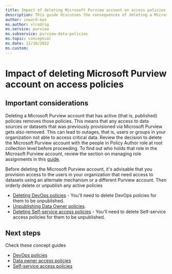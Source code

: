 ```yaml
---
title: Impact of deleting Microsoft Purview account on access policies
description: This guide discusses the consequences of deleting a Microsoft Purview account on published access policies
author: inward-eye
ms.author: vlrodrig
ms.service: purview
ms.subservice: purview-data-policies
ms.topic: conceptual
ms.date: 11/16/2022
ms.custom:
---
```

# Impact of deleting Microsoft Purview account on access policies

## Important considerations 
Deleting a Microsoft Purview account that has active (that is, published) policies removes those policies. This means that any access to data sources or datasets that was previously provisioned via Microsoft Purview gets also removed. This can lead to outages, that is, users or groups in your organization not able to access critical data. Review the decision to delete the Microsoft Purview account with the people in Policy Author role at root collection level before proceeding. To find out who holds that role in the Microsoft Purview account, review the section on managing role assignments in this [guide](./how-to-create-and-manage-collections.md#add-roles-and-restrict-access-through-collections).

Before deleting the Microsoft Purview account, it's advisable that you provision access to the users in your organization that need access to datasets using an alternate mechanism or a different Purview account. Then orderly delete or unpublish any active policies
* [Deleting DevOps policies](how-to-policies-devops-authoring-generic.md#delete-a-devops-policy) - You'll need to delete DevOps policies for them to be unpublished.
* [Unpublishing Data Owner policies](how-to-policies-data-owner-authoring-generic.md#unpublish-a-policy).
* [Deleting Self-service access policies](how-to-delete-self-service-data-access-policy.md) - You'll need to delete Self-service access policies for them to be unpublished.

## Next steps
Check these concept guides
* [DevOps policies](concept-policies-devops.md) 
* [Data owner access policies](concept-policies-data-owner.md)
* [Self-service access policies](concept-self-service-data-access-policy.md)